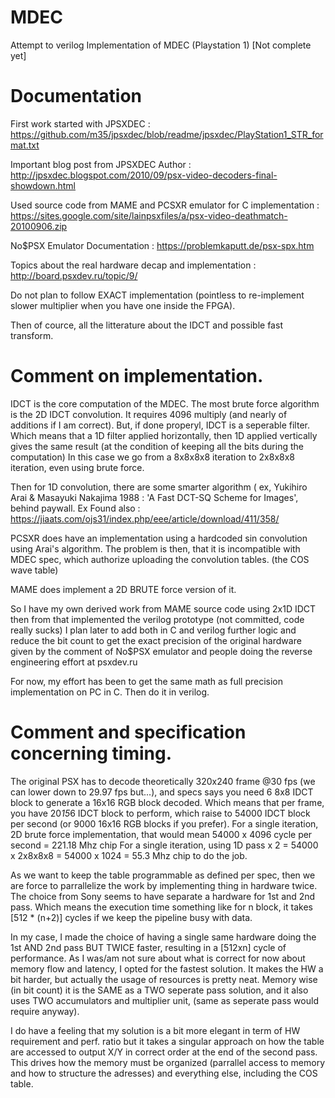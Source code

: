 # MDEC
Attempt to verilog Implementation of MDEC (Playstation 1)
[Not complete yet]

# Documentation

First work started with JPSXDEC :
https://github.com/m35/jpsxdec/blob/readme/jpsxdec/PlayStation1_STR_format.txt

Important blog post from JPSXDEC Author :
http://jpsxdec.blogspot.com/2010/09/psx-video-decoders-final-showdown.html

Used source code from MAME and PCSXR emulator for C implementation :
https://sites.google.com/site/lainpsxfiles/a/psx-video-deathmatch-20100906.zip

No$PSX Emulator Documentation :
https://problemkaputt.de/psx-spx.htm

Topics about the real hardware decap and implementation :
http://board.psxdev.ru/topic/9/

Do not plan to follow EXACT implementation (pointless to re-implement slower multiplier when you have one inside the FPGA).

Then of cource, all the litterature about the IDCT and possible fast transform.

# Comment on implementation.

IDCT is the core computation of the MDEC.
The most brute force algorithm is the 2D IDCT convolution. It requires 4096 multiply (and nearly of additions if I am correct).
But, if done properyl, IDCT is a seperable filter. 
Which means that a 1D filter applied horizontally, then 1D applied vertically gives the same result
(at the condition of keeping all the bits during the computation)
In this case we go from a 8x8x8x8 iteration to 2x8x8x8 iteration, even using brute force.

Then for 1D convolution, there are some smarter algorithm ( ex, Yukihiro Arai &  Masayuki Nakajima 1988 : 'A Fast DCT-SQ Scheme for Images', behind paywall.
Ex Found also : https://jiaats.com/ojs31/index.php/eee/article/download/411/358/ 

PCSXR does have an implementation using a hardcoded sin convolution using Arai's algorithm.
The problem is then, that it is incompatible with MDEC spec, which authorize uploading the convolution tables. (the COS wave table)

MAME does implement a 2D BRUTE force version of it.

So I have my own derived work from MAME source code using 2x1D IDCT then from that implemented the verilog prototype (not committed, code really sucks)
I plan later to add both in C and verilog further logic and reduce the bit count to get the exact precision of the original hardware
given by the comment of No$PSX emulator and people doing the reverse engineering effort at psxdev.ru

For now, my effort has been to get the same math as full precision implementation on PC in C.
Then do it in verilog.

# Comment and specification concerning timing.

The original PSX has to decode theoretically 320x240 frame @30 fps (we can lower down to 29.97 fps but...), and specs says you need 6 8x8 IDCT block to generate a 16x16 RGB block decoded.
Which means that per frame, you have 20*15*6 IDCT block to perform, which raise to 54000 IDCT block per second (or 9000 16x16 RGB blocks if you prefer).
For a single iteration, 2D brute force implementation, that would mean 54000 x 4096 cycle per second = 221.18 Mhz chip
For a single iteration, using 1D pass x 2 = 54000 x 2x8x8x8 = 54000 x 1024 = 55.3 Mhz chip to do the job.

As we want to keep the table programmable as defined per spec, then we are force to parrallelize the work by implementing thing in hardware twice.
The choice from Sony seems to have separate a hardware for 1st and 2nd pass. Which means the execution time something like for n block, it takes [512 * (n+2)] cycles if we keep the pipeline busy with data.

In my case, I made the choice of having a single same hardware doing the 1st AND 2nd pass BUT TWICE faster, resulting in a [512xn] cycle of performance.
As I was/am not sure about what is correct for now about memory flow and latency, I opted for the fastest solution.
It makes the HW a bit harder, but actually the usage of resources is pretty neat. Memory wise (in bit count) it is the SAME as a TWO seperate pass solution,
and it also uses TWO accumulators and multiplier unit, (same as seperate pass would require anyway).

I do have a feeling that my solution is a bit more elegant in term of HW requirement and perf. ratio but it takes a singular approach on how the table are accessed to output X/Y in correct order
at the end of the second pass. This drives how the memory must be organized (parrallel access to memory and how to structure the adresses) and everything else, including the COS table.

